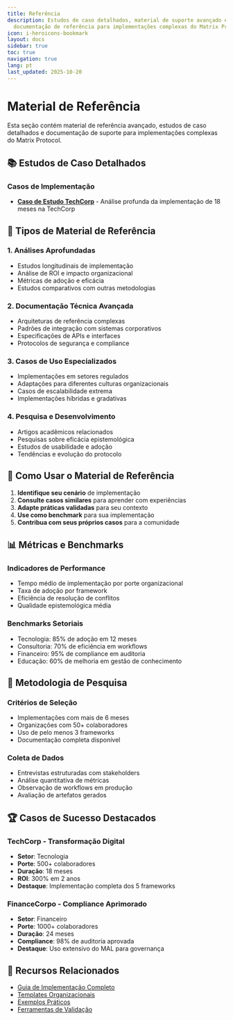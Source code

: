 ```yaml
---
title: Referência
description: Estudos de caso detalhados, material de suporte avançado e
  documentação de referência para implementações complexas do Matrix Protocol
icon: i-heroicons-bookmark
layout: docs
sidebar: true
toc: true
navigation: true
lang: pt
last_updated: 2025-10-20
---
```

# Material de Referência

Esta seção contém material de referência avançado, estudos de caso detalhados e documentação de suporte para implementações complexas do Matrix Protocol.

## 📚 Estudos de Caso Detalhados

### Casos de Implementação
- **[Caso de Estudo TechCorp](./techcorp-case-study)** - Análise profunda da implementação de 18 meses na TechCorp

## 📖 Tipos de Material de Referência

### 1. Análises Aprofundadas
- Estudos longitudinais de implementação
- Análise de ROI e impacto organizacional
- Métricas de adoção e eficácia
- Estudos comparativos com outras metodologias

### 2. Documentação Técnica Avançada
- Arquiteturas de referência complexas
- Padrões de integração com sistemas corporativos
- Especificações de APIs e interfaces
- Protocolos de segurança e compliance

### 3. Casos de Uso Especializados
- Implementações em setores regulados
- Adaptações para diferentes culturas organizacionais
- Casos de escalabilidade extrema
- Implementações híbridas e gradativas

### 4. Pesquisa e Desenvolvimento
- Artigos acadêmicos relacionados
- Pesquisas sobre eficácia epistemológica
- Estudos de usabilidade e adoção
- Tendências e evolução do protocolo

## 🎯 Como Usar o Material de Referência

1. **Identifique seu cenário** de implementação
2. **Consulte casos similares** para aprender com experiências
3. **Adapte práticas validadas** para seu contexto
4. **Use como benchmark** para sua implementação
5. **Contribua com seus próprios casos** para a comunidade

## 📊 Métricas e Benchmarks

### Indicadores de Performance
- Tempo médio de implementação por porte organizacional
- Taxa de adoção por framework
- Eficiência de resolução de conflitos
- Qualidade epistemológica média

### Benchmarks Setoriais
- Tecnologia: 85% de adoção em 12 meses
- Consultoria: 70% de eficiência em workflows
- Financeiro: 95% de compliance em auditoria
- Educação: 60% de melhoria em gestão de conhecimento

## 🔬 Metodologia de Pesquisa

### Critérios de Seleção
- Implementações com mais de 6 meses
- Organizações com 50+ colaboradores
- Uso de pelo menos 3 frameworks
- Documentação completa disponível

### Coleta de Dados
- Entrevistas estruturadas com stakeholders
- Análise quantitativa de métricas
- Observação de workflows em produção
- Avaliação de artefatos gerados

## 🏆 Casos de Sucesso Destacados

### TechCorp - Transformação Digital
- **Setor**: Tecnologia
- **Porte**: 500+ colaboradores
- **Duração**: 18 meses
- **ROI**: 300% em 2 anos
- **Destaque**: Implementação completa dos 5 frameworks

### FinanceCorpo - Compliance Aprimorado
- **Setor**: Financeiro
- **Porte**: 1000+ colaboradores
- **Duração**: 24 meses
- **Compliance**: 98% de auditoria aprovada
- **Destaque**: Uso extensivo do MAL para governança

## 📖 Recursos Relacionados

- [Guia de Implementação Completo](../index.md)
- [Templates Organizacionais](../templates)
- [Exemplos Práticos](../examples)
- [Ferramentas de Validação](../tools)